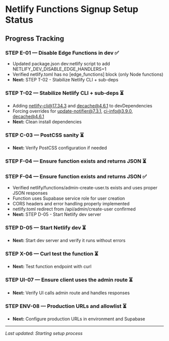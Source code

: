 # Netlify Functions Signup Setup Status

## Progress Tracking

### STEP E-01 — Disable Edge Functions in dev ✅
- Updated package.json dev:netlify script to add NETLIFY_DEV_DISABLE_EDGE_HANDLERS=1
- Verified netlify.toml has no [edge_functions] block (only Node functions)
- **Next:** STEP T-02 - Stabilize Netlify CLI + sub-deps

### STEP T-02 — Stabilize Netlify CLI + sub-deps ⏳
- Adding netlify-cli@17.34.3 and decache@4.6.1 to devDependencies
- Forcing overrides for update-notifier@7.3.1, ci-info@3.9.0, decache@4.6.1
- **Next:** Clean install dependencies

### STEP C-03 — PostCSS sanity ⏳
- **Next:** Verify PostCSS configuration if needed

### STEP F-04 — Ensure function exists and returns JSON ⏳
### STEP F-04 — Ensure function exists and returns JSON ✅
- Verified netlify/functions/admin-create-user.ts exists and uses proper JSON responses
- Function uses Supabase service role for user creation
- CORS headers and error handling properly implemented
- netlify.toml redirect from /api/admin/create-user confirmed
- **Next:** STEP D-05 - Start Netlify dev server

### STEP D-05 — Start Netlify dev ⏳
- **Next:** Start dev server and verify it runs without errors

### STEP X-06 — Curl test the function ⏳
- **Next:** Test function endpoint with curl

### STEP UI-07 — Ensure client uses the admin route ⏳
- **Next:** Verify UI calls admin route and handles responses

### STEP ENV-08 — Production URLs and allowlist ⏳
- **Next:** Configure production URLs in environment and Supabase

---
*Last updated: Starting setup process*